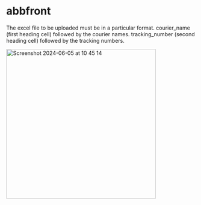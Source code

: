 # abbfront

The excel file to be uploaded must be in a particular format.
courier_name (first heading cell) followed by the courier names.
tracking_number (second heading cell) followed by the tracking numbers.


<img width="397" alt="Screenshot 2024-06-05 at 10 45 14" src="https://github.com/itsjuan15177/abbfinalfront/assets/132347199/539c884b-62d5-4fb5-97a7-65d9eeef0419">

